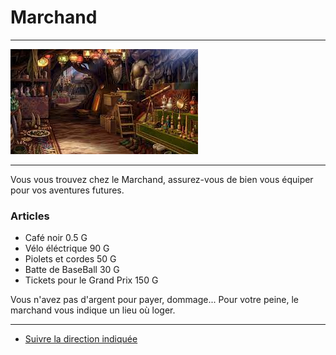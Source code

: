 # Marchand
***
![Marchand](https://github.com/Yacine-Oussadi/TP_Techmed_Groupe_1_Labyrinth/blob/main/Images/Marchand.jpg)
***

Vous vous trouvez chez le Marchand, assurez-vous de bien vous équiper pour vos aventures futures.


### Articles
- Café noir 0.5 G
- Vélo éléctrique 90 G
- Piolets et cordes  50 G
- Batte de BaseBall 30 G
- Tickets pour le Grand Prix 150 G

Vous n'avez pas d'argent pour payer, dommage... Pour votre peine, le marchand vous indique un lieu où loger.

***

- [Suivre la direction indiquée](https://github.com/Yacine-Oussadi/TP_Techmed_Groupe_1_Labyrinth/blob/main/circuitdemonaco.md) 